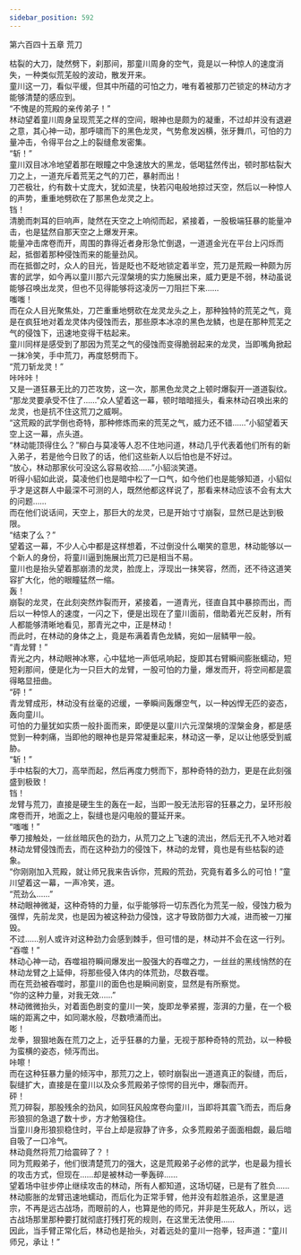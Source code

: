 ```yaml
---
sidebar_position: 592
---
```

 第六百四十五章 荒刀


枯裂的大刀，陡然劈下，刹那间，那童川周身的空气，竟是以一种惊人的速度消失，一种类似荒芜般的波动，散发开来。  
童川这一刀，看似平缓，但其中所蕴的可怕之力，唯有着被那刀芒锁定的林动方才能够清楚的感应到。  
“不愧是的荒殿的亲传弟子！”  
林动望着童川周身呈现荒芜之样的空间，眼神也是颇为的凝重，不过却并没有退避之意，其心神一动，那呼啸而下的黑色龙灵，气势愈发凶横，张牙舞爪，可怕的力量冲击，令得平台之上的裂缝愈发密集。  
“斩！”  
童川双目冰冷地望着那在眼瞳之中急速放大的黑龙，低喝猛然传出，顿时那枯裂大刀之上，一道充斥着荒芜之气的刀芒，暴射而出！  
刀芒极壮，约有数十丈庞大，犹如流星，快若闪电般地掠过天空，然后以一种惊人的声势，重重地劈砍在了那黑色龙灵之上。  
铛！  
清脆而刺耳的巨响声，陡然在天空之上响彻而起，紧接着，一股极端狂暴的能量冲击，也是猛然自那天空之上爆发开来。  
能量冲击席卷而开，周围的靠得近者身形急忙倒退，一道道金光在平台上闪烁而起，抵御着那种侵蚀而来的能量劲风。  
而在抵御之时，众人的目光，皆是眨也不眨地锁定着半空，荒刀是荒殿一种颇为厉害的武学，如今再以童川那六元涅槃境的实力施展出来，威力更是不弱，林动虽说能够召唤出龙灵，但也不见得能够将这凌厉一刀阻拦下来……  
嗤嗤！  
而在众人目光聚焦处，刀芒重重地劈砍在龙灵龙头之上，那种独特的荒芜之气，竟是在疯狂地对着龙灵体内侵蚀而去，那些原本冰凉的黑色龙鳞，也是在那种荒芜之气的侵蚀下，迅速地变得干枯起来。  
童川同样是感受到了那因为荒芜之气的侵蚀而变得脆弱起来的龙灵，当即嘴角掀起一抹冷笑，手中荒刀，再度怒劈而下。  
“荒刀斩龙灵！”  
咔咔咔！  
又是一道狂暴无比的刀芒攻势，这一次，那黑色龙灵之上顿时爆裂开一道道裂纹。  
“那龙灵要承受不住了……”众人望着这一幕，顿时暗暗摇头，看来林动召唤出来的龙灵，也是抗不住这荒刀之威啊。  
“这荒殿的武学倒也奇特，那种修炼而来的荒芜之气，威力还不错……”小貂望着天空上这一幕，点头道。  
“林动能顶得住么？”柳白与莫凌等人忍不住地问道，林动几乎代表着他们所有的新入弟子，若是他今日败了的话，他们这些新人以后怕也是不好过。  
“放心，林动那家伙可没这么容易收拾……”小貂淡笑道。  
听得小貂如此说，莫凌他们也是暗中松了一口气，如今他们也是能够知道，小貂似乎才是这群人中最深不可测的人，既然他都这样说了，那看来林动应该不会有太大的问题……  
而在他们说话间，天空上，那巨大的龙灵，已是开始寸寸崩裂，显然已是达到极限。  
“结束了么？”  
望着这一幕，不少人心中都是这样想着，不过倒没什么嘲笑的意思，林动能够以一个新人的身份，将童川逼到施展出荒刀已是相当不易。  
童川也是抬头望着那崩溃的龙灵，脸庞上，浮现出一抹笑容，然而，还不待这道笑容扩大化，他的眼瞳猛然一缩。  
轰！  
崩裂的龙灵，在此刻突然炸裂而开，紧接着，一道青光，径直自其中暴掠而出，而后以一种惊人的速度，一闪之下，便是出现在了童川面前，借助着光芒反射，所有人都能够清晰地看见，那青光之中，正是林动！  
而此时，在林动的身体之上，竟是布满着青色龙鳞，宛如一层鳞甲一般。  
“青龙臂！”  
青光之内，林动眼神冰寒，心中猛地一声低吼响起，旋即其右臂瞬间膨胀蠕动，短短刹那间，便是化为一只巨大的龙臂，一股可怕的力量，爆发而开，将空间都是震得略显扭曲。  
“砰！”  
青龙臂成形，林动没有丝毫的迟缓，一拳瞬间轰爆空气，以一种凶悍无匹的姿态，轰向童川。  
可怕的力量犹如实质一般扑面而来，即便是以童川六元涅槃境的涅槃金身，都是感觉到一种刺痛，当即他的眼神也是异常凝重起来，林动这一拳，足以让他感受到威胁。  
“斩！”  
手中枯裂的大刀，高举而起，然后再度力劈而下，那种奇特的劲力，更是在此刻强盛到极致！  
铛！  
龙臂与荒刀，直接是硬生生的轰在一起，当即一股无法形容的狂暴之力，呈环形般席卷而开，地面之上，裂缝也是闪电般的蔓延开来。  
“嗤嗤！”  
拳刀接触处，一丝丝暗灰色的劲力，从荒刀之上飞速的流出，然后无孔不入地对着林动龙臂侵蚀而去，而在这种劲力的侵蚀下，林动的龙臂，竟也是有些枯裂的迹象。  
“你刚刚加入荒殿，就让师兄我来告诉你，荒殿的荒劲，究竟有着多么的可怕！”童川望着这一幕，一声冷笑，道。  
“荒劲么……”  
林动眼神微凝，这种奇特的力量，似乎能够将一切东西化为荒芜一般，侵蚀力极为强悍，先前龙灵，也是因为被这种劲力侵蚀，这才导致防御力大减，进而被一刀摧毁。  
不过……别人或许对这种劲力会感到棘手，但可惜的是，林动并不会在这一行列。  
“吞噬！”  
林动心神一动，吞噬祖符瞬间爆发出一股强大的吞噬之力，一丝丝的黑线悄然的在林动龙臂之上延伸，将那些侵入体内的体荒劲，尽数吞噬。  
而在荒劲被吞噬时，那童川的面色也是瞬间剧变，显然是有所察觉。  
“你的这种力量，对我无效……”  
林动微微抬头，对着面色剧变的童川一笑，旋即龙拳紧握，澎湃的力量，在一个极端的距离之中，如同潮水般，尽数喷涌而出。  
嘭！  
龙拳，狠狠地轰在荒刀之上，近乎狂暴的力量，无视于那种奇特的荒劲，以一种极为蛮横的姿态，倾泻而出。  
咔嚓！  
而在这种狂暴力量的倾泻中，那荒刀之上，顿时崩裂出一道道真正的裂缝，而后，裂缝扩大，直接是在童川以及众多荒殿弟子惊愕的目光中，爆裂而开。  
砰！  
荒刀碎裂，那股残余的劲风，如同狂风般席卷向童川，当即将其震飞而去，而后身形狼狈的急退了数十步，方才勉强稳住。  
当童川身形狼狈稳住时，平台上却是寂静了许多，众多荒殿弟子面面相觑，最后暗自吸了一口冷气。  
林动竟然将荒刀给震碎了？！  
同为荒殿弟子，他们很清楚荒刀的强大，这是荒殿弟子必修的武学，也是最为擅长的攻击方式，但现在……却是被林动一拳轰碎……  
望着场中驻步停止继续攻击的林动，所有人都知道，这场切磋，已是有了胜负……  
林动膨胀的龙臂迅速地蠕动，而后化为正常手臂，他并没有趁胜追杀，这里是道宗，不再是远古战场，而眼前的人，也算是他的师兄，并非是生死敌人，所以，远古战场那里那种要打就彻底打残打死的规则，在这里无法使用……  
因此，当手臂正常化后，林动也是抬头，对着远处的童川一抱拳，轻声道：“童川师兄，承让！”  
  
  
